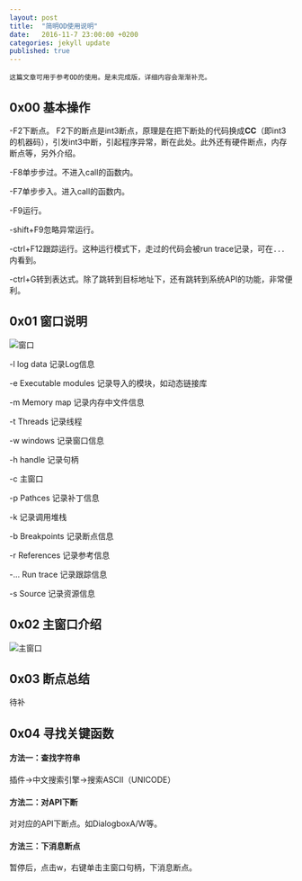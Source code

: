 ```yaml
---
layout: post
title:  "简明OD使用说明"
date:   2016-11-7 23:00:00 +0200
categories: jekyll update
published: true
---
```


	这篇文章可用于参考OD的使用。是未完成版，详细内容会渐渐补充。

## 0x00 基本操作

-F2下断点。 F2下的断点是int3断点，原理是在把下断处的代码换成**CC**（即int3的机器码），引发int3中断，引起程序异常，断在此处。此外还有硬件断点，内存断点等，另外介绍。

-F8单步步过。不进入call的函数内。

-F7单步步入。进入call的函数内。

-F9运行。

-shift+F9忽略异常运行。

-ctrl+F12跟踪运行。这种运行模式下，走过的代码会被run trace记录，可在`...`内看到。

-ctrl+G转到表达式。除了跳转到目标地址下，还有跳转到系统API的功能，非常便利。

## 0x01 窗口说明

![窗口](http://ofnd3snod.bkt.clouddn.com/blog/od.png)

-l     log data 记录Log信息

-e     Executable modules 记录导入的模块，如动态链接库

-m     Memory map 记录内存中文件信息

-t     Threads 记录线程

-w     windows 记录窗口信息

-h     handle 记录句柄

-c     主窗口

-p     Pathces 记录补丁信息

-k     记录调用堆栈

-b     Breakpoints 记录断点信息

-r     References 记录参考信息

-...     Run trace 记录跟踪信息

-s     Source 记录资源信息

## 0x02 主窗口介绍

![主窗口](http://ofnd3snod.bkt.clouddn.com/blog/od-main.jpg)

## 0x03 断点总结

待补

## 0x04 寻找关键函数

#### 方法一：查找字符串

插件->中文搜索引擎->搜索ASCII（UNICODE）

#### 方法二：对API下断

对对应的API下断点。如DialogboxA/W等。

#### 方法三：下消息断点

暂停后，点击w，右键单击主窗口句柄，下消息断点。


